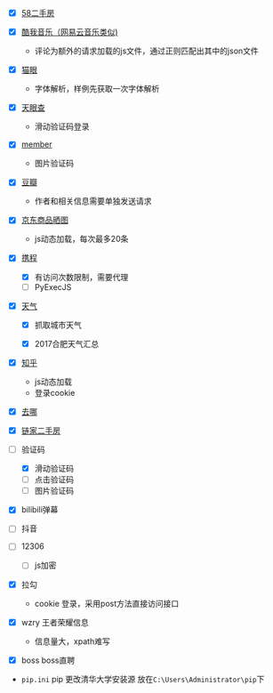 - [x] [58二手房](https://github.com/sen520/spider/tree/master/58_room)

- [x] [酷我音乐（网易云音乐类似)](https://github.com/sen520/spider/tree/master/kuwo_music)
    - 评论为额外的请求加载的js文件，通过正则匹配出其中的json文件

- [x] [猫眼](https://github.com/sen520/spider/tree/master/maoyan)
    - 字体解析，样例先获取一次字体解析

- [x] [天眼查](https://github.com/sen520/spider/tree/master/tianyancha)
    - 滑动验证码登录

- [x] [member](https://github.com/sen520/spider/tree/master/member)
    - 图片验证码

- [x] [豆瓣](https://github.com/sen520/spider/tree/master/douban)
    - 作者和相关信息需要单独发送请求

- [x] [京东商品晒图](https://github.com/sen520/spider/tree/master/jd)
    - js动态加载，每次最多20条

- [x] [携程](https://github.com/sen520/spider/tree/master/ctrip)
    - [x] 有访问次数限制，需要代理
    - [ ] PyExecJS

- [x] [天气](https://github.com/sen520/spider/tree/master/tianqi)
    - [x] 抓取城市天气
    - [x] 2017合肥天气汇总
    
    
- [x] [知乎](https://github.com/sen520/spider/tree/master/zhihu) 
    - js动态加载
    - 登录cookie

- [x] [去哪](https://github.com/sen520/spider/tree/master/qunar)

- [x] [链家二手房](https://github.com/sen520/spider/tree/master/lianjia)

- [ ] 验证码

    - [x] 滑动验证码
    - [ ] 点击验证码
    - [ ] 图片验证码

- [x] bilibili弹幕

- [ ] 抖音

- [ ] 12306
    - [ ] js加密

- [X] 拉勾 
    - cookie 登录，采用post方法直接访问接口

- [x] wzry 王者荣耀信息
    - 信息量大，xpath难写
    
- [x] boss boss直聘

- `pip.ini` pip 更改清华大学安装源 放在`C:\Users\Administrator\pip`下
